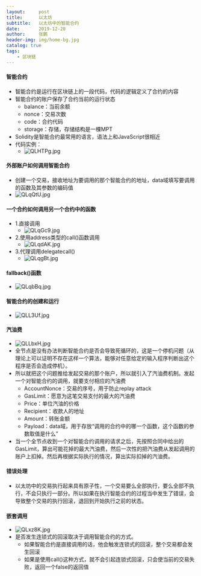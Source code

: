 ```yaml
---
layout:     post 
title:      以太坊
subtitle:   以太坊中的智能合约
date:       2019-12-20
author:     张鹏
header-img: img/home-bg.jpg
catalog: true   
tags:                         
    - 区块链
---
```


#### 智能合约

- 智能合约是运行在区块链上的一段代码，代码的逻辑定义了合约的内容
- 智能合约的账户保存了合约当前的运行状态
   - balance：当前余额
   - nonce：交易次数
   - code：合约代码
   - storage：存储，存储结构是一棵MPT
- Solidity是智能合约最常用的语言，语法上和JavaScript很相近
- 代码实例：
   - ![QLHTPg.jpg](https://s2.ax1x.com/2019/12/20/QLHTPg.jpg)

#### 外部账户如何调用智能合约

- 创建一个交易，接收地址为要调用的那个智能合约的地址，data域填写要调用的函数及其参数的编码值
- ![QLqQtU.jpg](https://s2.ax1x.com/2019/12/20/QLqQtU.jpg)

#### 一个合约如何调用另一个合约中的函数

- 1.直接调用
   - ![QLqGc9.jpg](https://s2.ax1x.com/2019/12/20/QLqGc9.jpg)
- 2.使用address类型的call()函数调用
   - ![QLqdAK.jpg](https://s2.ax1x.com/2019/12/20/QLqdAK.jpg)
- 3.代理调用delegatecall()
   - ![QLqgBt.jpg](https://s2.ax1x.com/2019/12/20/QLqgBt.jpg)

#### fallback()函数

- ![QLqbBq.jpg](https://s2.ax1x.com/2019/12/20/QLqbBq.jpg)

#### 智能合约的创建和运行

- ![QLL3Uf.jpg](https://s2.ax1x.com/2019/12/20/QLL3Uf.jpg)

#### 汽油费

- ![QLLbxH.jpg](https://s2.ax1x.com/2019/12/20/QLLbxH.jpg)
- 全节点是没有办法判断智能合约是否会导致死循环的，这是一个停机问题（从理论上可以证明不存在这样一个算法，能够对任意给定的输入程序判断出这个程序是否会造成停机）。
- 所以就把这个问题推给发起交易的那个账户，所以就引入了汽油费机制。发起一个对智能合约的调用，就要支付相应的汽油费
   - AccountNonce：交易的序号，用于防止replay attack
   - GasLimit：愿意为这笔交易支付的最大的汽油费
   - Price：单位汽油的价格
   - Recipient：收款人的地址
   - Amount：转账金额
   - Payload：data域，用于存放“调用的合约中的哪一个函数，这个函数的参数取值是什么”
- 当一个全节点收到一个对智能合约调用的请求之后，先按照合同中给出的GasLimit，算出可能花掉的最大汽油费，然后一次性的把汽油费从发起调用的账户上扣掉。然后再根据实际执行的情况，算出实际扣掉的汽油费。

#### 错误处理

- 以太坊中的交易执行起来具有原子性，一个交易要么全部执行，要么全部不执行，不会只执行一部分。所以如果在执行智能合约的过程当中发生了错误，会导致整个交易的执行回滚，退回到开始执行之前的状态。

#### 嵌套调用

- ![QLxz8K.jpg](https://s2.ax1x.com/2019/12/20/QLxz8K.jpg)
- 是否发生连锁式的回滚取决于调用智能合约的方式。
   - 如果智能合约是直接调用的话，他会触发连锁式的回滚，整个交易都会发生回滚
   - 如果是使用call()这种方式，就不会引起连锁式回滚，只会使当前的交易失败，返回一个false的返回值
